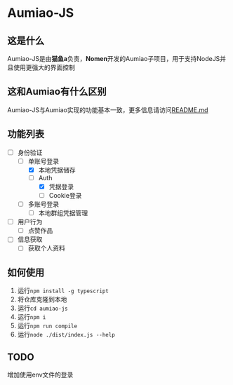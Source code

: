 
# Aumiao-JS

## 这是什么

Aumiao-JS是由**猫鱼a**负责，**Nomen**开发的Aumiao子项目，用于支持NodeJS并且使用更强大的界面控制

## 这和Aumiao有什么区别

Aumiao-JS与Aumiao实现的功能基本一致，更多信息请访问[README.md](../README.md)

## 功能列表

- [ ] 身份验证
  - [ ] 单账号登录
    - [x] 本地凭据储存
    - [ ] Auth
      - [x] 凭据登录
      - [ ] Cookie登录
  - [ ] 多账号登录
    - [ ] 本地群组凭据管理
- [ ] 用户行为
  - [ ] 点赞作品
- [ ] 信息获取
  - [ ] 获取个人资料

## 如何使用

1. 运行`npm install -g typescript`
2. 将仓库克隆到本地
3. 运行`cd aumiao-js`
4. 运行`npm i`
5. 运行`npm run compile`
6. 运行`node ./dist/index.js --help`

## TODO

增加使用env文件的登录

